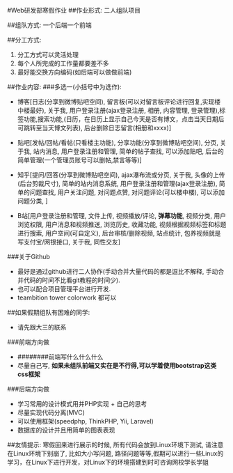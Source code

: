 #Web研发部寒假作业
##作业形式:
二人组队项目

##组队方式:
一个后端一个前端

##分工方式:
1. 分工方式可以灵活处理
2. 每个人所完成的工作量都要差不多
3. 最好能交换方向编码(如后端可以做做前端)

##作业内容:
###多选一(小括号中为选作):
- 博客[日志(分享到微博贴吧空间), 留言板(可以对留言板评论进行回复,实现楼中楼最好), 关于我, 用户登录注册(ajax登录注册, 相册, 内容管理, 登录管理),标签功能,搜索功能,(日历，在日历上显示自己今天是否有博文，点击当天日期后可跳转至当天博文列表), 后台删除日志留言(相册和xxxx)]
 

- 贴吧[发帖/回帖/看帖(只看楼主功能), 分享功能(分享到微博贴吧空间), 分页, 关于我, 站内消息, 用户登录注册和管理, 简单的帖子查找, 可以添加贴吧, 后台的简单管理(一个管理员账号可以删帖,禁言等等)]


- 知乎[提问/回答(分享到微博贴吧空间), ajax瀑布流或分页, 关于我, 头像的上传(后台剪裁尺寸), 简单的站内消息系统, 用户登录注册和管理(ajax登录注册), 简单的问题查找, 用户关注问题, 对问题点赞, 对问题评论(可以楼中楼), 可以添加问题分类,  ]
 

- B站[用户登录注册和管理, 文件上传, 视频播放/评论, **弹幕功能**, 视频分类, 用户浏览权限, 用户消息和视频推送, 浏览历史, 收藏功能,  视频根据视频标签和标题进行搜索, 用户空间(可自定义), 后台审核/删除视频, 站点统计, 包养视频就是写支付宝/网银接口, 关于我, 同性交友]

###关于Github
- 最好是通过github进行二人协作(手动合并大量代码的都是逗比不解释, 手动合并代码的时间不比看git教程的时间少).
- 也可以配合项目管理平台进行开发.
- teambition tower colorwork 都可以


##如果假期组队有困难的同学:
- 请先跟大三的联系

###前端方向做
- ########前端写什么什么什么
- 尽量自己写, **如果未组队前端又实在是不行得,可以学着使用bootstrap这类css框架**

###后端方向做
- 学习常用的设计模式用并PHP实现 + 自己的思考
- 尽量实现代码分离(MVC)
- 可以使用框架(speedphp, ThinkPHP, Yii, Laravel)
- 数据库的设计并且用简单的图表表现

##友情提示:
寒假回来进行展示的时候, 所有代码会放到Linux环境下测试, 请注意在Linux环境下别崩了, 比如大小写问题, 路径问题等等,假期可以进行一些Linux的学习，在Linux下进行开发，对Linux下的环境搭建到时可咨询网校学长学姐
